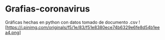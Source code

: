 # Grafias-coronavirus
Gráficas hechas en python con datos tomado de documento .csv 
![https://i.pinimg.com/originals/f5/1e/83/f51e8380ece74b6329e6fe8d54b1eea4.png]
